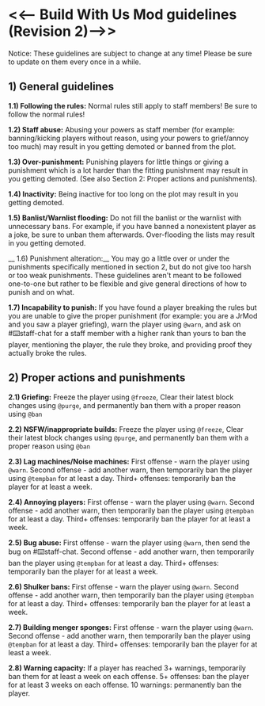 # <<-- Build With Us Mod guidelines (Revision 2)-->>

Notice: These guidelines are subject to change at any time! Please be sure to update on them every once in a while.

## **__1) General guidelines__**

__1.1) Following the rules:__ Normal rules still apply to staff members! Be sure to follow the normal rules!

__1.2) Staff abuse:__ Abusing your powers as staff member (for example: banning/kicking players without reason, using your powers to grief/annoy too much) may result in you getting demoted or banned from the plot.

__1.3) Over-punishment:__ Punishing players for little things or giving a punishment which is a lot harder than the fitting punishment may result in you getting demoted. (See also Section 2: Proper actions and punishments).

__1.4) Inactivity:__ Being inactive for too long on the plot may result in you getting demoted.

__1.5) Banlist/Warnlist flooding:__ Do not fill the banlist or the warnlist with unnecessary bans. For example, if you have banned a nonexistent player as a joke, be sure to unban them afterwards. Over-flooding the lists may result in you getting demoted.

__ 1.6) Punishment alteration:__ You may go a little over or under the punishments specifically mentioned in section 2, but do not give too harsh or too weak punishments. These guidelines aren't meant to be followed one-to-one but rather to be flexible and give general directions of how to punish and on what.

__1.7) Incapability to punish:__ If you have found a player breaking the rules but you are unable to give the proper punishment (for example: you are a JrMod and you saw a player griefing), warn the player using `@warn`, and ask on #:keyboard:staff-chat for a staff member with a higher rank than yours to ban the player, mentioning the player, the rule they broke, and providing proof they actually broke the rules.


## **__2) Proper actions and punishments__**
__2.1) Griefing:__ Freeze the player using `@freeze`, Clear their latest block changes using `@purge`, and permanently ban them with a proper reason using `@ban`

__2.2) NSFW/inappropriate builds:__ Freeze the player using `@freeze`, Clear their latest block changes using `@purge`, and permanently ban them with a proper reason using `@ban`

__2.3) Lag machines/Noise machines:__ First offense - warn the player using `@warn`. Second offense - add another warn, then temporarily ban the player using `@tempban` for at least a day. Third+ offenses: temporarily ban the player for at least a week.

__2.4) Annoying players:__ First offense - warn the player using `@warn`. Second offense - add another warn, then temporarily ban the player using `@tempban` for at least a day. Third+ offenses: temporarily ban the player for at least a week.

__2.5) Bug abuse:__ First offense - warn the player using `@warn`, then send the bug on #:keyboard:staff-chat. Second offense -  add another warn, then temporarily ban the player using `@tempban` for at least a day. Third+ offenses: temporarily ban the player for at least a week.

__2.6) Shulker bans:__ First offense - warn the player using `@warn`. Second offense - add another warn, then temporarily ban the player using `@tempban` for at least a day. Third+ offenses: temporarily ban the player for at least a week.

__2.7) Building menger sponges:__ First offense - warn the player using `@warn`. Second offense - add another warn, then temporarily ban the player using `@tempban` for at least a day. Third+ offenses: temporarily ban the player for at least a week.

__2.8) Warning capacity:__ If a player has reached 3+ warnings, temporarily ban them for at least a week on each offense. 5+ offenses: ban the player for at least 3 weeks on each offense. 10 warnings: permanently ban the player.
